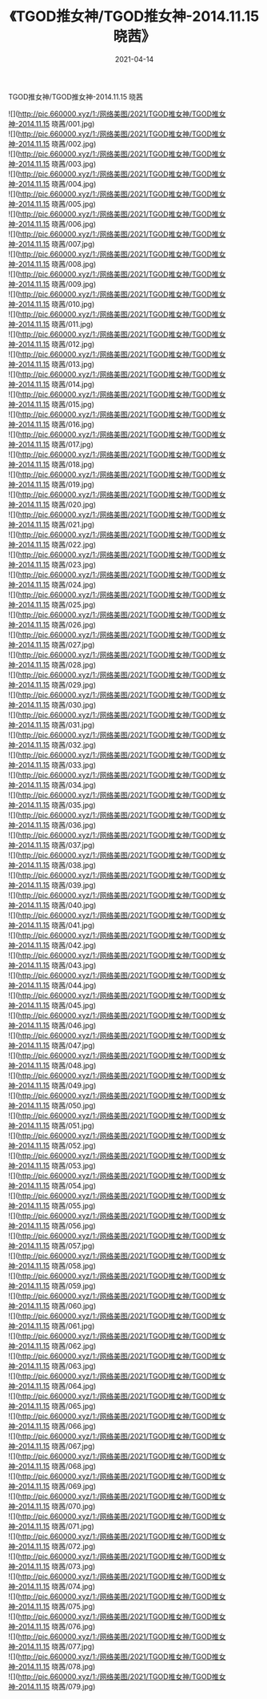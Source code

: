 ﻿---
layout: post
title:  《TGOD推女神/TGOD推女神-2014.11.15 晓茜》
date:   2021-04-14
img: http://pic.660000.xyz/1:/网络美图/2021/TGOD推女神/TGOD推女神-2014.11.15 晓茜/000.jpg
categories: [美女, 清纯, 唯美]
---

TGOD推女神/TGOD推女神-2014.11.15 晓茜

 ![](http://pic.660000.xyz/1:/网络美图/2021/TGOD推女神/TGOD推女神-2014.11.15 晓茜/001.jpg) <br>![](http://pic.660000.xyz/1:/网络美图/2021/TGOD推女神/TGOD推女神-2014.11.15 晓茜/002.jpg) <br>![](http://pic.660000.xyz/1:/网络美图/2021/TGOD推女神/TGOD推女神-2014.11.15 晓茜/003.jpg) <br>![](http://pic.660000.xyz/1:/网络美图/2021/TGOD推女神/TGOD推女神-2014.11.15 晓茜/004.jpg) <br>![](http://pic.660000.xyz/1:/网络美图/2021/TGOD推女神/TGOD推女神-2014.11.15 晓茜/005.jpg) <br>![](http://pic.660000.xyz/1:/网络美图/2021/TGOD推女神/TGOD推女神-2014.11.15 晓茜/006.jpg) <br>![](http://pic.660000.xyz/1:/网络美图/2021/TGOD推女神/TGOD推女神-2014.11.15 晓茜/007.jpg) <br>![](http://pic.660000.xyz/1:/网络美图/2021/TGOD推女神/TGOD推女神-2014.11.15 晓茜/008.jpg) <br>![](http://pic.660000.xyz/1:/网络美图/2021/TGOD推女神/TGOD推女神-2014.11.15 晓茜/009.jpg) <br>![](http://pic.660000.xyz/1:/网络美图/2021/TGOD推女神/TGOD推女神-2014.11.15 晓茜/010.jpg) <br>![](http://pic.660000.xyz/1:/网络美图/2021/TGOD推女神/TGOD推女神-2014.11.15 晓茜/011.jpg) <br>![](http://pic.660000.xyz/1:/网络美图/2021/TGOD推女神/TGOD推女神-2014.11.15 晓茜/012.jpg) <br>![](http://pic.660000.xyz/1:/网络美图/2021/TGOD推女神/TGOD推女神-2014.11.15 晓茜/013.jpg) <br>![](http://pic.660000.xyz/1:/网络美图/2021/TGOD推女神/TGOD推女神-2014.11.15 晓茜/014.jpg) <br>![](http://pic.660000.xyz/1:/网络美图/2021/TGOD推女神/TGOD推女神-2014.11.15 晓茜/015.jpg) <br>![](http://pic.660000.xyz/1:/网络美图/2021/TGOD推女神/TGOD推女神-2014.11.15 晓茜/016.jpg) <br>![](http://pic.660000.xyz/1:/网络美图/2021/TGOD推女神/TGOD推女神-2014.11.15 晓茜/017.jpg) <br>![](http://pic.660000.xyz/1:/网络美图/2021/TGOD推女神/TGOD推女神-2014.11.15 晓茜/018.jpg) <br>![](http://pic.660000.xyz/1:/网络美图/2021/TGOD推女神/TGOD推女神-2014.11.15 晓茜/019.jpg) <br>![](http://pic.660000.xyz/1:/网络美图/2021/TGOD推女神/TGOD推女神-2014.11.15 晓茜/020.jpg) <br>![](http://pic.660000.xyz/1:/网络美图/2021/TGOD推女神/TGOD推女神-2014.11.15 晓茜/021.jpg) <br>![](http://pic.660000.xyz/1:/网络美图/2021/TGOD推女神/TGOD推女神-2014.11.15 晓茜/022.jpg) <br>![](http://pic.660000.xyz/1:/网络美图/2021/TGOD推女神/TGOD推女神-2014.11.15 晓茜/023.jpg) <br>![](http://pic.660000.xyz/1:/网络美图/2021/TGOD推女神/TGOD推女神-2014.11.15 晓茜/024.jpg) <br>![](http://pic.660000.xyz/1:/网络美图/2021/TGOD推女神/TGOD推女神-2014.11.15 晓茜/025.jpg) <br>![](http://pic.660000.xyz/1:/网络美图/2021/TGOD推女神/TGOD推女神-2014.11.15 晓茜/026.jpg) <br>![](http://pic.660000.xyz/1:/网络美图/2021/TGOD推女神/TGOD推女神-2014.11.15 晓茜/027.jpg) <br>![](http://pic.660000.xyz/1:/网络美图/2021/TGOD推女神/TGOD推女神-2014.11.15 晓茜/028.jpg) <br>![](http://pic.660000.xyz/1:/网络美图/2021/TGOD推女神/TGOD推女神-2014.11.15 晓茜/029.jpg) <br>![](http://pic.660000.xyz/1:/网络美图/2021/TGOD推女神/TGOD推女神-2014.11.15 晓茜/030.jpg) <br>![](http://pic.660000.xyz/1:/网络美图/2021/TGOD推女神/TGOD推女神-2014.11.15 晓茜/031.jpg) <br>![](http://pic.660000.xyz/1:/网络美图/2021/TGOD推女神/TGOD推女神-2014.11.15 晓茜/032.jpg) <br>![](http://pic.660000.xyz/1:/网络美图/2021/TGOD推女神/TGOD推女神-2014.11.15 晓茜/033.jpg) <br>![](http://pic.660000.xyz/1:/网络美图/2021/TGOD推女神/TGOD推女神-2014.11.15 晓茜/034.jpg) <br>![](http://pic.660000.xyz/1:/网络美图/2021/TGOD推女神/TGOD推女神-2014.11.15 晓茜/035.jpg) <br>![](http://pic.660000.xyz/1:/网络美图/2021/TGOD推女神/TGOD推女神-2014.11.15 晓茜/036.jpg) <br>![](http://pic.660000.xyz/1:/网络美图/2021/TGOD推女神/TGOD推女神-2014.11.15 晓茜/037.jpg) <br>![](http://pic.660000.xyz/1:/网络美图/2021/TGOD推女神/TGOD推女神-2014.11.15 晓茜/038.jpg) <br>![](http://pic.660000.xyz/1:/网络美图/2021/TGOD推女神/TGOD推女神-2014.11.15 晓茜/039.jpg) <br>![](http://pic.660000.xyz/1:/网络美图/2021/TGOD推女神/TGOD推女神-2014.11.15 晓茜/040.jpg) <br>![](http://pic.660000.xyz/1:/网络美图/2021/TGOD推女神/TGOD推女神-2014.11.15 晓茜/041.jpg) <br>![](http://pic.660000.xyz/1:/网络美图/2021/TGOD推女神/TGOD推女神-2014.11.15 晓茜/042.jpg) <br>![](http://pic.660000.xyz/1:/网络美图/2021/TGOD推女神/TGOD推女神-2014.11.15 晓茜/043.jpg) <br>![](http://pic.660000.xyz/1:/网络美图/2021/TGOD推女神/TGOD推女神-2014.11.15 晓茜/044.jpg) <br>![](http://pic.660000.xyz/1:/网络美图/2021/TGOD推女神/TGOD推女神-2014.11.15 晓茜/045.jpg) <br>![](http://pic.660000.xyz/1:/网络美图/2021/TGOD推女神/TGOD推女神-2014.11.15 晓茜/046.jpg) <br>![](http://pic.660000.xyz/1:/网络美图/2021/TGOD推女神/TGOD推女神-2014.11.15 晓茜/047.jpg) <br>![](http://pic.660000.xyz/1:/网络美图/2021/TGOD推女神/TGOD推女神-2014.11.15 晓茜/048.jpg) <br>![](http://pic.660000.xyz/1:/网络美图/2021/TGOD推女神/TGOD推女神-2014.11.15 晓茜/049.jpg) <br>![](http://pic.660000.xyz/1:/网络美图/2021/TGOD推女神/TGOD推女神-2014.11.15 晓茜/050.jpg) <br>![](http://pic.660000.xyz/1:/网络美图/2021/TGOD推女神/TGOD推女神-2014.11.15 晓茜/051.jpg) <br>![](http://pic.660000.xyz/1:/网络美图/2021/TGOD推女神/TGOD推女神-2014.11.15 晓茜/052.jpg) <br>![](http://pic.660000.xyz/1:/网络美图/2021/TGOD推女神/TGOD推女神-2014.11.15 晓茜/053.jpg) <br>![](http://pic.660000.xyz/1:/网络美图/2021/TGOD推女神/TGOD推女神-2014.11.15 晓茜/054.jpg) <br>![](http://pic.660000.xyz/1:/网络美图/2021/TGOD推女神/TGOD推女神-2014.11.15 晓茜/055.jpg) <br>![](http://pic.660000.xyz/1:/网络美图/2021/TGOD推女神/TGOD推女神-2014.11.15 晓茜/056.jpg) <br>![](http://pic.660000.xyz/1:/网络美图/2021/TGOD推女神/TGOD推女神-2014.11.15 晓茜/057.jpg) <br>![](http://pic.660000.xyz/1:/网络美图/2021/TGOD推女神/TGOD推女神-2014.11.15 晓茜/058.jpg) <br>![](http://pic.660000.xyz/1:/网络美图/2021/TGOD推女神/TGOD推女神-2014.11.15 晓茜/059.jpg) <br>![](http://pic.660000.xyz/1:/网络美图/2021/TGOD推女神/TGOD推女神-2014.11.15 晓茜/060.jpg) <br>![](http://pic.660000.xyz/1:/网络美图/2021/TGOD推女神/TGOD推女神-2014.11.15 晓茜/061.jpg) <br>![](http://pic.660000.xyz/1:/网络美图/2021/TGOD推女神/TGOD推女神-2014.11.15 晓茜/062.jpg) <br>![](http://pic.660000.xyz/1:/网络美图/2021/TGOD推女神/TGOD推女神-2014.11.15 晓茜/063.jpg) <br>![](http://pic.660000.xyz/1:/网络美图/2021/TGOD推女神/TGOD推女神-2014.11.15 晓茜/064.jpg) <br>![](http://pic.660000.xyz/1:/网络美图/2021/TGOD推女神/TGOD推女神-2014.11.15 晓茜/065.jpg) <br>![](http://pic.660000.xyz/1:/网络美图/2021/TGOD推女神/TGOD推女神-2014.11.15 晓茜/066.jpg) <br>![](http://pic.660000.xyz/1:/网络美图/2021/TGOD推女神/TGOD推女神-2014.11.15 晓茜/067.jpg) <br>![](http://pic.660000.xyz/1:/网络美图/2021/TGOD推女神/TGOD推女神-2014.11.15 晓茜/068.jpg) <br>![](http://pic.660000.xyz/1:/网络美图/2021/TGOD推女神/TGOD推女神-2014.11.15 晓茜/069.jpg) <br>![](http://pic.660000.xyz/1:/网络美图/2021/TGOD推女神/TGOD推女神-2014.11.15 晓茜/070.jpg) <br>![](http://pic.660000.xyz/1:/网络美图/2021/TGOD推女神/TGOD推女神-2014.11.15 晓茜/071.jpg) <br>![](http://pic.660000.xyz/1:/网络美图/2021/TGOD推女神/TGOD推女神-2014.11.15 晓茜/072.jpg) <br>![](http://pic.660000.xyz/1:/网络美图/2021/TGOD推女神/TGOD推女神-2014.11.15 晓茜/073.jpg) <br>![](http://pic.660000.xyz/1:/网络美图/2021/TGOD推女神/TGOD推女神-2014.11.15 晓茜/074.jpg) <br>![](http://pic.660000.xyz/1:/网络美图/2021/TGOD推女神/TGOD推女神-2014.11.15 晓茜/075.jpg) <br>![](http://pic.660000.xyz/1:/网络美图/2021/TGOD推女神/TGOD推女神-2014.11.15 晓茜/076.jpg) <br>![](http://pic.660000.xyz/1:/网络美图/2021/TGOD推女神/TGOD推女神-2014.11.15 晓茜/077.jpg) <br>![](http://pic.660000.xyz/1:/网络美图/2021/TGOD推女神/TGOD推女神-2014.11.15 晓茜/078.jpg) <br>![](http://pic.660000.xyz/1:/网络美图/2021/TGOD推女神/TGOD推女神-2014.11.15 晓茜/079.jpg) <br>